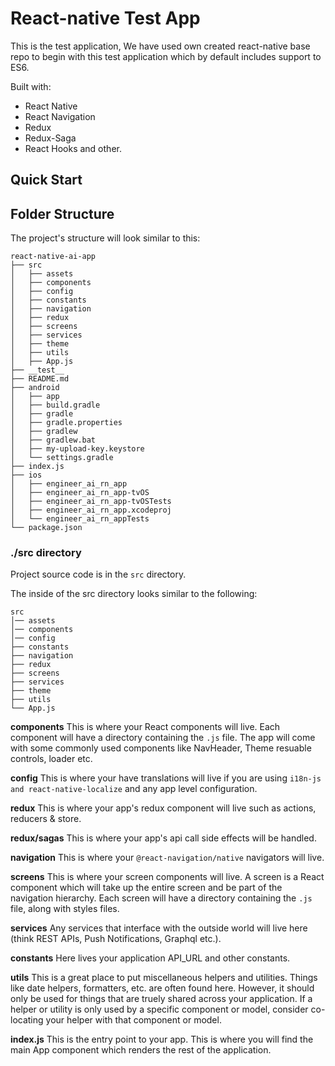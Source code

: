 # React-native Test App

This is the test application, We have used own created react-native base repo to begin with this test application which by default includes support to ES6.

Built with:

- React Native
- React Navigation
- Redux
- Redux-Saga
- React Hooks and other.

## Quick Start

## Folder Structure

The project's structure will look similar to this:

```
react-native-ai-app
├── src
│   ├── assets
│   ├── components
│   ├── config
│   ├── constants
│   ├── navigation
│   ├── redux
│   ├── screens
│   ├── services
│   ├── theme
│   ├── utils
│   ├── App.js
├── __test__
├── README.md
├── android
│   ├── app
│   ├── build.gradle
│   ├── gradle
│   ├── gradle.properties
│   ├── gradlew
│   ├── gradlew.bat
│   ├── my-upload-key.keystore
│   └── settings.gradle
├── index.js
├── ios
│   ├── engineer_ai_rn_app
│   ├── engineer_ai_rn_app-tvOS
│   ├── engineer_ai_rn_app-tvOSTests
│   ├── engineer_ai_rn_app.xcodeproj
│   └── engineer_ai_rn_appTests
└── package.json

```


### ./src directory

Project source code is in the `src` directory.

The inside of the src directory looks similar to the following:

```
src
│── assets
│── components
│── config
├── constants
├── navigation
├── redux
├── screens
├── services
├── theme
├── utils
└── App.js
```

**components**
This is where your React components will live. Each component will have a directory containing the `.js` file. The app will come with some commonly used components like NavHeader, Theme resuable controls, loader etc.

**config**
This is where your have translations will live if you are using `i18n-js and react-native-localize` and any app level configuration.

**redux**
This is where your app's redux component will live such as actions, reducers & store.

**redux/sagas**
This is where your app's api call side effects will be handled.

**navigation**
This is where your `@react-navigation/native` navigators will live.

**screens**
This is where your screen components will live. A screen is a React component which will take up the entire screen and be part of the navigation hierarchy. Each screen will have a directory containing the `.js` file, along with styles files.

**services**
Any services that interface with the outside world will live here (think REST APIs, Push Notifications, Graphql etc.).

**constants**
Here lives your application API_URL and other constants.

**utils**
This is a great place to put miscellaneous helpers and utilities. Things like date helpers, formatters, etc. are often found here. However, it should only be used for things that are truely shared across your application. If a helper or utility is only used by a specific component or model, consider co-locating your helper with that component or model.

**index.js** This is the entry point to your app. This is where you will find the main App component which renders the rest of the application.

